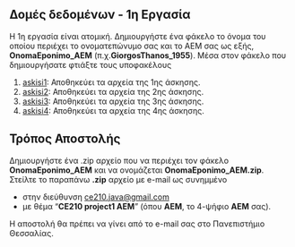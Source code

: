 ## Δομές δεδομένων - 1η Εργασία
Η 1η εργασία είναι ατομική. Δημιουργήστε ένα φάκελο το όνομα του οποίου περιέχει το ονοματεπώνυμο σας και το AEM σας ως εξής, **OnomaEponimo_AEM** (π.χ.**GiorgosThanos_1955**). Μέσα στον φάκελο που δημιουργήσατε φτιάξτε τους υποφακέλους

1. [askisi1](askisi1/README.md): Αποθηκεύει τα αρχεία της 1ης άσκησης.
2. [askisi2](askisi2/README.md): Αποθηκεύει τα αρχεία της 2ης άσκησης.
3. [askisi3](askisi3/README.md): Αποθηκεύει τα αρχεία της 3ης άσκησης.
4. [askisi4](askisi4/README.md): Αποθηκεύει τα αρχεία της 4ης άσκησης.

## Τρόπος Αποστολής

Δημιουργήστε ένα .zip αρχείο που να περιέχει τον φάκελο **OnomaEponimo_AEM** και να ονομάζεται **OnomaEponimo_AEM.zip**. Στείλτε το παραπάνω **.zip** αρχείο με e-mail ως συνημμένο

* στην διεύθυνση ce210.java@gmail.com
* με θέμα “**CE210 project1 AEM**” (όπου **ΑΕΜ**, το 4-ψήφιο **ΑΕΜ** σας).

Η αποστολή θα πρέπει να γίνει από το e-mail σας στο Πανεπιστήμιο Θεσσαλίας.